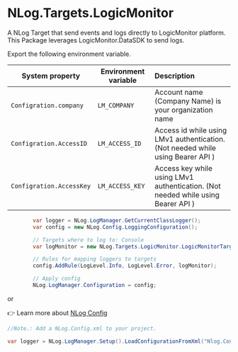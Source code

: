 # NLog.Targets.LogicMonitor

A NLog Target that send events and logs directly to LogicMonitor platform.
This Package leverages LogicMonitor.DataSDK to send logs.

Export the following environment variable.

 System property   |      Environment variable      |  Description |
|----------|-------------|:------|
| `Configration.company` |  `LM_COMPANY` |  Account name (Company Name) is your organization name |
| `Configration.AccessID` |  `LM_ACCESS_ID` |  Access id while using LMv1 authentication. (Not needed while using Bearer API )  |
| `Configration.AccessKey` |  `LM_ACCESS_KEY` |    Access key while using LMv1 authentication. (Not needed while using Bearer API ) |

```csharp
        var logger = NLog.LogManager.GetCurrentClassLogger();
        var config = new NLog.Config.LoggingConfiguration();

        // Targets where to log to: Console
        var logMonitor = new NLog.Targets.LogicMonitor.LogicMonitorTarget();

        // Rules for mapping loggers to targets
        config.AddRule(LogLevel.Info, LogLevel.Error, logMonitor);

        // Apply config
        NLog.LogManager.Configuration = config;
```

or 

:point_right: Learn more about [NLog Config](https://github.com/nlog/nlog/wiki/Configuration-file) 

```csharp
//Note.: Add a NLog.Config.xml to your project.

var logger = NLog.LogManager.Setup().LoadConfigurationFromXml("Nlog.Config").GetCurrentClassLogger();

```

